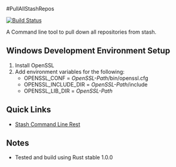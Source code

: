 #PullAllStashRepos

[![Build Status](https://travis-ci.org/josh3ennett/PullAllStashRepos.svg?branch=master)](https://travis-ci.org/josh3ennett/PullAllStashRepos)

A Command line tool to pull down all repositories from stash. 

## Windows Development Environment Setup

1. Install OpenSSL
2. Add environment variables for the following:
     + OPENSSL_CONF = *OpenSSL-Path*/bin/openssl.cfg  
     + OPENSSL_INCLUDE_DIR = *OpenSSL-Path*/include  
     + OPENSSL_LIB_DIR = *OpenSSL-Path*

## Quick Links

+ [Stash Command Line Rest](https://developer.atlassian.com/stash/docs/latest/how-tos/command-line-rest.html)

## Notes

+ Tested and build using Rust stable 1.0.0